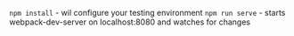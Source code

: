 `npm install` - wil configure your testing environment
`npm run serve` - starts webpack-dev-server on localhost:8080 and watches for changes